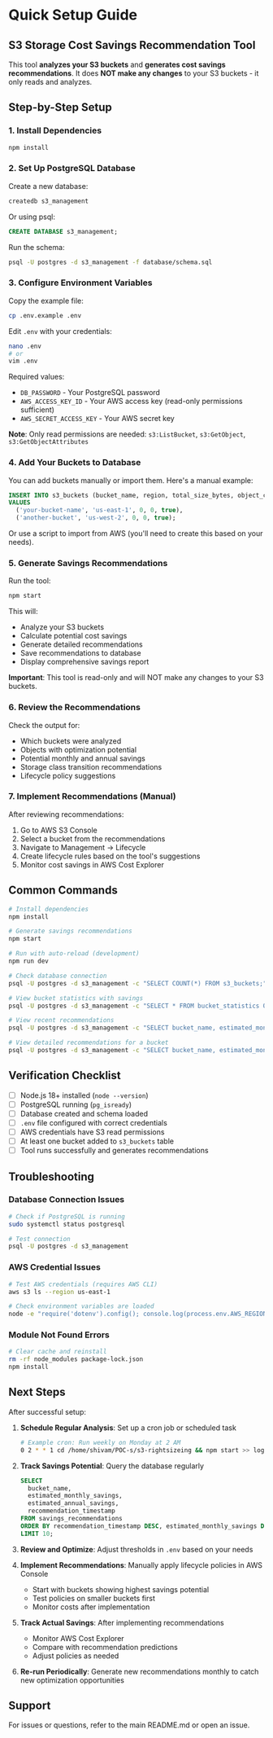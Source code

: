 # Quick Setup Guide

## S3 Storage Cost Savings Recommendation Tool

This tool **analyzes your S3 buckets** and **generates cost savings recommendations**. It does **NOT make any changes** to your S3 buckets - it only reads and analyzes.

## Step-by-Step Setup

### 1. Install Dependencies
```bash
npm install
```

### 2. Set Up PostgreSQL Database

Create a new database:
```bash
createdb s3_management
```

Or using psql:
```sql
CREATE DATABASE s3_management;
```

Run the schema:
```bash
psql -U postgres -d s3_management -f database/schema.sql
```

### 3. Configure Environment Variables

Copy the example file:
```bash
cp .env.example .env
```

Edit `.env` with your credentials:
```bash
nano .env
# or
vim .env
```

Required values:
- `DB_PASSWORD` - Your PostgreSQL password
- `AWS_ACCESS_KEY_ID` - Your AWS access key (read-only permissions sufficient)
- `AWS_SECRET_ACCESS_KEY` - Your AWS secret key

**Note**: Only read permissions are needed: `s3:ListBucket`, `s3:GetObject`, `s3:GetObjectAttributes`

### 4. Add Your Buckets to Database

You can add buckets manually or import them. Here's a manual example:

```sql
INSERT INTO s3_buckets (bucket_name, region, total_size_bytes, object_count, is_active)
VALUES 
  ('your-bucket-name', 'us-east-1', 0, 0, true),
  ('another-bucket', 'us-west-2', 0, 0, true);
```

Or use a script to import from AWS (you'll need to create this based on your needs).

### 5. Generate Savings Recommendations

Run the tool:
```bash
npm start
```

This will:
- Analyze your S3 buckets
- Calculate potential cost savings
- Generate detailed recommendations
- Save recommendations to database
- Display comprehensive savings report

**Important**: This tool is read-only and will NOT make any changes to your S3 buckets.

### 6. Review the Recommendations

Check the output for:
- Which buckets were analyzed
- Objects with optimization potential
- Potential monthly and annual savings
- Storage class transition recommendations
- Lifecycle policy suggestions

### 7. Implement Recommendations (Manual)

After reviewing recommendations:
1. Go to AWS S3 Console
2. Select a bucket from the recommendations
3. Navigate to Management → Lifecycle
4. Create lifecycle rules based on the tool's suggestions
5. Monitor cost savings in AWS Cost Explorer

## Common Commands

```bash
# Install dependencies
npm install

# Generate savings recommendations
npm start

# Run with auto-reload (development)
npm run dev

# Check database connection
psql -U postgres -d s3_management -c "SELECT COUNT(*) FROM s3_buckets;"

# View bucket statistics with savings
psql -U postgres -d s3_management -c "SELECT * FROM bucket_statistics ORDER BY latest_monthly_savings DESC;"

# View recent recommendations
psql -U postgres -d s3_management -c "SELECT bucket_name, estimated_monthly_savings, estimated_annual_savings, recommendation_timestamp FROM savings_recommendations ORDER BY recommendation_timestamp DESC LIMIT 10;"

# View detailed recommendations for a bucket
psql -U postgres -d s3_management -c "SELECT bucket_name, estimated_monthly_savings, details FROM savings_recommendations WHERE bucket_name = 'your-bucket-name' ORDER BY recommendation_timestamp DESC LIMIT 1;"
```

## Verification Checklist

- [ ] Node.js 18+ installed (`node --version`)
- [ ] PostgreSQL running (`pg_isready`)
- [ ] Database created and schema loaded
- [ ] `.env` file configured with correct credentials
- [ ] AWS credentials have S3 read permissions
- [ ] At least one bucket added to `s3_buckets` table
- [ ] Tool runs successfully and generates recommendations

## Troubleshooting

### Database Connection Issues
```bash
# Check if PostgreSQL is running
sudo systemctl status postgresql

# Test connection
psql -U postgres -d s3_management
```

### AWS Credential Issues
```bash
# Test AWS credentials (requires AWS CLI)
aws s3 ls --region us-east-1

# Check environment variables are loaded
node -e "require('dotenv').config(); console.log(process.env.AWS_REGION)"
```

### Module Not Found Errors
```bash
# Clear cache and reinstall
rm -rf node_modules package-lock.json
npm install
```

## Next Steps

After successful setup:

1. **Schedule Regular Analysis**: Set up a cron job or scheduled task
   ```bash
   # Example cron: Run weekly on Monday at 2 AM
   0 2 * * 1 cd /home/shivam/POC-s/s3-rightsizeing && npm start >> logs/recommendations.log 2>&1
   ```

2. **Track Savings Potential**: Query the database regularly
   ```sql
   SELECT 
     bucket_name,
     estimated_monthly_savings,
     estimated_annual_savings,
     recommendation_timestamp
   FROM savings_recommendations 
   ORDER BY recommendation_timestamp DESC, estimated_monthly_savings DESC
   LIMIT 10;
   ```

3. **Review and Optimize**: Adjust thresholds in `.env` based on your needs

4. **Implement Recommendations**: Manually apply lifecycle policies in AWS Console
   - Start with buckets showing highest savings potential
   - Test policies on smaller buckets first
   - Monitor costs after implementation

5. **Track Actual Savings**: After implementing recommendations
   - Monitor AWS Cost Explorer
   - Compare with recommendation predictions
   - Adjust policies as needed

6. **Re-run Periodically**: Generate new recommendations monthly to catch new optimization opportunities

## Support

For issues or questions, refer to the main README.md or open an issue.

